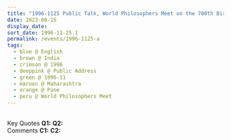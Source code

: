 ```yaml
---
title: "1996-1125 Public Talk, World Philosophers Meet on the 700th Birthday of Śhrī Gyāneśhwara, M.I.T. College, Pune, Maharashtra, India"
date: 2023-08-15
display_date: 
sort_date: 1996-11-25.1
permalink: /events/1996-1125-a
tags:
  - blue @ English
  - brown @ India
  - crimson @ 1996
  - deeppink @ Public Address
  - green @ 1996-11
  - maroon @ Maharashtra
  - orange @ Pune
  - peru @ World Philosophers Meet
---
```


<br>

<wave-list>
  <list-title color="DarkSeaGreen" width="55">Key Quotes</list-title>
  <list-item color="BlanchedAlmond" width="280"><b>Q1:</b> <i></i></list-item>
  <list-item color="Lavender" width="280"><b>Q2:</b> <i></i></list-item>
</wave-list>

<br>

<wave-list>
  <list-title color="DarkSeaGreen" width="55">Comments</list-title>
  <list-item color="BlanchedAlmond" width="280"><b>C1:</b> <i></i></list-item>
  <list-item color="Lavender" width="280"><b>C2:</b> <i></i></list-item>
</wave-list>